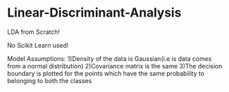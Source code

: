# Linear-Discriminant-Analysis
LDA from Scratch!

No Scikit Learn used!

Model Assumptions:
1)Density of the data is Gaussian(i.e is data comes from a normal distribution)
2)Covariance matrix is the same
3)The decision boundary is plotted for the points which have the same probability to belonging to both the classes
